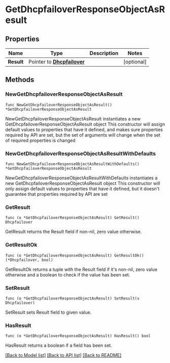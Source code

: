 # GetDhcpfailoverResponseObjectAsResult

## Properties

Name | Type | Description | Notes
------------ | ------------- | ------------- | -------------
**Result** | Pointer to [**Dhcpfailover**](Dhcpfailover.md) |  | [optional] 

## Methods

### NewGetDhcpfailoverResponseObjectAsResult

`func NewGetDhcpfailoverResponseObjectAsResult() *GetDhcpfailoverResponseObjectAsResult`

NewGetDhcpfailoverResponseObjectAsResult instantiates a new GetDhcpfailoverResponseObjectAsResult object
This constructor will assign default values to properties that have it defined,
and makes sure properties required by API are set, but the set of arguments
will change when the set of required properties is changed

### NewGetDhcpfailoverResponseObjectAsResultWithDefaults

`func NewGetDhcpfailoverResponseObjectAsResultWithDefaults() *GetDhcpfailoverResponseObjectAsResult`

NewGetDhcpfailoverResponseObjectAsResultWithDefaults instantiates a new GetDhcpfailoverResponseObjectAsResult object
This constructor will only assign default values to properties that have it defined,
but it doesn't guarantee that properties required by API are set

### GetResult

`func (o *GetDhcpfailoverResponseObjectAsResult) GetResult() Dhcpfailover`

GetResult returns the Result field if non-nil, zero value otherwise.

### GetResultOk

`func (o *GetDhcpfailoverResponseObjectAsResult) GetResultOk() (*Dhcpfailover, bool)`

GetResultOk returns a tuple with the Result field if it's non-nil, zero value otherwise
and a boolean to check if the value has been set.

### SetResult

`func (o *GetDhcpfailoverResponseObjectAsResult) SetResult(v Dhcpfailover)`

SetResult sets Result field to given value.

### HasResult

`func (o *GetDhcpfailoverResponseObjectAsResult) HasResult() bool`

HasResult returns a boolean if a field has been set.


[[Back to Model list]](../README.md#documentation-for-models) [[Back to API list]](../README.md#documentation-for-api-endpoints) [[Back to README]](../README.md)


